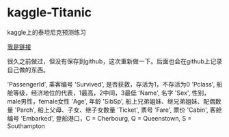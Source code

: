 # kaggle-Titanic
kaggle上的泰坦尼克预测练习

[我是链接](https://www.kaggle.com/competitions/titanic/overview)

很久之前做过，但没有保存到github，这次重新做一下。后面也会在github上记录自己做的东西。

'PassengerId', 乘客编号
'Survived', 是否获救，存活为1，不存活为0
'Pclass', 船舱等级，经济地位的代表，1最高，2中间，3最低
'Name', 名字
'Sex', 性别，male男性，female女性
'Age', 年龄
'SibSp', 船上兄弟姐妹、继兄弟姐妹、配偶数量
'Parch', 船上父母、子女、继子女数量
'Ticket', 票号
'Fare', 票价
'Cabin', 客舱编号
'Embarked', 登船港口，C = Cherbourg, Q = Queenstown, S = Southampton